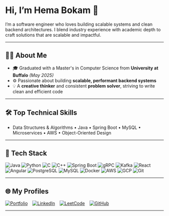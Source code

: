 # Hi, I’m Hema Bokam 👋

I’m a software engineer who loves building scalable systems and clean backend architectures. I blend industry experience with academic depth to craft solutions that are scalable and impactful.

---

## 👩‍💻 About Me

- 🎓 Graduated with a Master's in Computer Science from **University at Buffalo** *(May 2025)*
- ⚙️ Passionate about building **scalable, performant backend systems**
- 💡 A **creative thinker** and consistent **problem solver**, striving to write clean and efficient code

---

## 🛠️ Top Technical Skills

- Data Structures & Algorithms • Java • Spring Boot • MySQL • Microservices • AWS  • Object-Oriented Design  

---



## 🚀 Tech Stack

![Java](https://img.shields.io/badge/-Java-007396?logo=java&logoColor=white&style=for-the-badge)
![Python](https://img.shields.io/badge/-Python-3776AB?logo=python&logoColor=white&style=for-the-badge)
![C](https://img.shields.io/badge/-C-00599C?logo=c&logoColor=white&style=for-the-badge)
![C++](https://img.shields.io/badge/-C++-00599C?logo=c%2b%2b&logoColor=white&style=for-the-badge)
![Spring Boot](https://img.shields.io/badge/-Spring%20Boot-6DB33F?logo=springboot&logoColor=white&style=for-the-badge)
![gRPC](https://img.shields.io/badge/-gRPC-4285F4?logo=grpc&logoColor=white&style=for-the-badge)
![Kafka](https://img.shields.io/badge/-Kafka-231F20?logo=apachekafka&logoColor=white&style=for-the-badge)
![React](https://img.shields.io/badge/-React-61DAFB?logo=react&logoColor=black&style=for-the-badge)
![Angular](https://img.shields.io/badge/-Angular-DD0031?logo=angular&logoColor=white&style=for-the-badge)
![PostgreSQL](https://img.shields.io/badge/-PostgreSQL-336791?logo=postgresql&logoColor=white&style=for-the-badge)
![MySQL](https://img.shields.io/badge/-MySQL-4479A1?logo=mysql&logoColor=white&style=for-the-badge)
![Docker](https://img.shields.io/badge/-Docker-2496ED?logo=docker&logoColor=white&style=for-the-badge)
![AWS](https://img.shields.io/badge/-AWS-232F3E?logo=amazon-aws&logoColor=white&style=for-the-badge)
![GCP](https://img.shields.io/badge/-GCP-4285F4?logo=googlecloud&logoColor=white&style=for-the-badge)
![Git](https://img.shields.io/badge/-Git-F05032?logo=git&logoColor=white&style=for-the-badge)

---

## 🌐 My Profiles

[![Portfolio](https://img.shields.io/badge/-Portfolio-000?logo=vercel&logoColor=white&style=flat-square)](https://www.hemabokam.me/)
&ensp;
[![LinkedIn](https://img.shields.io/badge/-LinkedIn-0A66C2?logo=linkedin&logoColor=white&style=flat-square)](https://www.linkedin.com/in/hemabokam)
&ensp;
[![LeetCode](https://img.shields.io/badge/-LeetCode-FFA116?logo=leetcode&logoColor=black&style=flat-square)](https://leetcode.com/Hema_12/)
&ensp;
[![GitHub](https://img.shields.io/badge/-GitHub-181717?logo=github&logoColor=white&style=flat-square)](https://github.com/hema-bokam)

---

<!--
**hema-bokam/hema-bokam** is a ✨ _special_ ✨ repository because its `README.md` (this file) appears on your GitHub profile.

Here are some ideas to get you started:

- 🔭 I’m currently working on ...
- 🌱 I’m currently learning ...
- 👯 I’m looking to collaborate on ...
- 🤔 I’m looking for help with ...
- 💬 Ask me about ...
- 📫 How to reach me: ...
- 😄 Pronouns: ...
- ⚡ Fun fact: ...
-->
